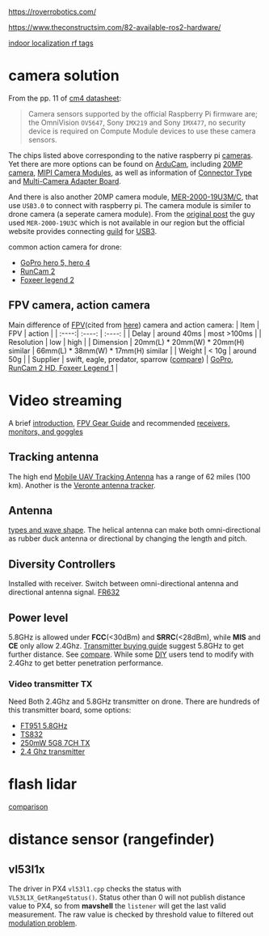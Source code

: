https://roverrobotics.com/

https://www.theconstructsim.com/82-available-ros2-hardware/

[indoor localization rf tags](https://idminer.com.tw/product/stargazer-%e5%ae%a4%e5%85%a7%e5%ae%9a%e4%bd%8d%e6%84%9f%e6%b8%ac%e5%99%a8/)

# camera solution
From the pp. 11 of [cm4 datasheet](https://datasheets.raspberrypi.org/cm4/cm4-datasheet.pdf):
> Camera sensors supported by the official Raspberry Pi firmware are; the OmniVision `OV5647`, Sony `IMX219` and Sony
`IMX477`, no security device is required on Compute Module devices to use these camera sensors.

The chips listed above corresponding to the native raspberry pi [cameras](https://www.raspberrypi.org/documentation/accessories/camera.html). Yet there are more options can be found on [ArduCam](https://www.arducam.com/raspberry-pi-camera-solution/), including [20MP camera](https://www.arducam.com/product/arducam-20mp-imx283-camera-module-with-m12-mount-lens-and-adapter-board-for-depthai/), [MIPI Camera Modules](https://www.arducam.com/docs/cameras-for-raspberry-pi/mipi-camera-modules/), as well as information of [Connector Type](https://www.arducam.com/raspberry-pi-camera/connector-type-pinout/) and [Multi-Camera Adapter Board](https://www.arducam.com/docs/cameras-for-raspberry-pi/multi-camera-adapter-board/multi-camera-adapter-board-v2-1/). 

And there is also another 20MP camera module, [MER-2000-19U3M/C](https://www.daheng-imaging.com/products/ProductDetails.aspx?current=5&productid=2941), that use `USB3.0` to connect with raspberry pi. The camera module is similer to drone camera (a seperate camera module). From the [original post](https://forum.allaboutcircuits.com/threads/20mp-camera-on-raspberry-pi.151574/) the guy used `MER-2000-19U3C` which is not available in our region but the official website provides connecting [guild](https://www.get-cameras.com/Raspberry-Pi-with-20MP-industrial-camera) for [USB3](https://www.get-cameras.com/FAQ-ARM-Board-WITH-USB3-Camera).

common action camera for drone:
* [GoPro hero 5, hero 4](https://dronesplayer.com/drones/gopro-karma-drone/)
* [RunCam 2](https://shop.runcam.com/runcam2/)
* [Foxeer legend 2](https://www.foxeer.com/foxeer-legend-2-uhd-camera-1080p-60fps-racing-drone-g-2)

## FPV camera, action camera
Main difference of [FPV](https://www.dronezon.com/learn-about-drones-quadcopters/what-is-fpv-camera-fov-tvl-cmos-ccd-technology-in-drones/)(cited from [here](https://www.dronetrest.com/t/fpv-cameras-for-your-drone-what-you-need-to-know-before-you-buy-one/1441)) camera and action camera:
| Item | FPV | action |
| :----:| :----: | :----: |
| Delay | around 40ms | most >100ms |
| Resolution | low | high |
| Dimension | 20mm(L) * 20mm(W) * 20mm(H) similar | 66mm(L) * 38mm(W) * 17mm(H) similar |
| Weight | < 10g | around 50g |
| Supplier | swift, eagle, predator, sparrow ([compare](https://www.youtube.com/watch?v=f-Wk3_4T6rg)) | [GoPro](https://youtu.be/yWv5Sp0u0VA), [RunCam 2 HD, Foxeer Legend 1](https://www.dronetrest.com/t/runcam-2-hd-vs-foxeer-legend-1/1479) |
# Video streaming
A brief [introduction](https://www.dronezon.com/learn-about-drones-quadcopters/learn-about-uav-antenna-fpv-live-video-transmitters-receivers/), [FPV Gear Guide](https://www.dronetrest.com/t/fpv-gear-guide-overview-on-what-to-buy/118) and recommended [receivers, monitors, and goggles](https://www.dronetrest.com/t/fpv-receivers-monitors-and-goggles-which-one-should-i-use/1505)
## Tracking antenna
The high end [Mobile UAV Tracking Antenna](https://uavfactory.com/en/products/tracking-antenna/portable-tracking-antenna) has a range of 62 miles (100 km).  Another is the [Veronte antenna tracker](https://www.embention.com/news/tracking-antennas-long-range-drones-uas/).
## Antenna
[types and wave shape](https://www.dronetrest.com/t/the-complete-guide-to-fpv-antennas-for-your-drone/1473). The helical antenna can make both omni-directional as rubber duck antenna or directional by changing the length and pitch.
## Diversity Controllers
Installed with receiver. Switch between omni-directional antenna and directional antenna signal. 
[FR632](https://www.amazon.com/FR632-Raceband-Wireless-Diversity-FPV/dp/B019PZNF48/ref=as_li_ss_tl?keywords=Dual+Wireless+Diversity+Receiver+for+FPV&qid=1581621881&sr=8-3&linkCode=sl1&tag=ph4store-20&linkId=dd574a61e21d0a5252c5fb6c62f16447)
## Power level
5.8GHz is allowed under **FCC**(<30dBm) and **SRRC**(<28dBm), while **MIS** and **CE** only allow 2.4Ghz. [Transmitter buying guide](https://www.dronetrest.com/t/fpv-video-transmitter-buying-guide/1470) suggest 5.8GHz to get further distance. See [compare](https://www.imnobby.com/2020/02/08/dji-mavic-mini-%E5%90%84%E5%9C%B0%E5%8D%80%E5%9E%8B%E8%99%9F%E7%89%88%E6%9C%AC%E6%AF%94%E8%BC%83/). While some [DIY](https://flzen.wordpress.com/2020/08/09/dji-mini-channel-band/) users tend to modify with 2.4Ghz to get better penetration performance.
### Video transmitter TX
Need Both 2.4Ghz and 5.8GHz transmitter on drone. There are hundreds of this transmitter board, some options:
* [FT951 5.8GHz](https://www.amazon.in/HobbyKing-FT951-5-8GHz-Transmitter-Certification/dp/B01MEGK6V3)
* [TS832](https://www.amazon.com/TS832-Transmitter-Wireless-Module-Racing/dp/B06XKQ8466)
* [250mW 5G8 7CH TX](https://www.fatshark.com/product/250mw-5g8-transmitter-v3/)
* [2.4 Ghz transmitter](https://www.defiancerc.com/products/furious-fpv-stealth-2-4ghz-long-range-video-transmitter?variant=12729497845829)
# flash lidar
[comparison](https://www.dronezon.com/learn-about-drones-quadcopters/best-uses-for-time-of-flight-tof-camera-depth-sensor-technology-in-drones-or-ground-based/)

# distance sensor (rangefinder)
## vl53l1x
The driver in PX4 `vl53l1.cpp` checks the status with `VL53L1X_GetRangeStatus()`. Status other than 0 will not publish distance value to PX4, so from **mavshell** the `listener` will get the last valid measurement. The raw value is checked by threshold value to filtered out [modulation problem](https://community.st.com/s/question/0D50X00009sUiJUSA0/out-of-range-readings-of-vl53l1x). 